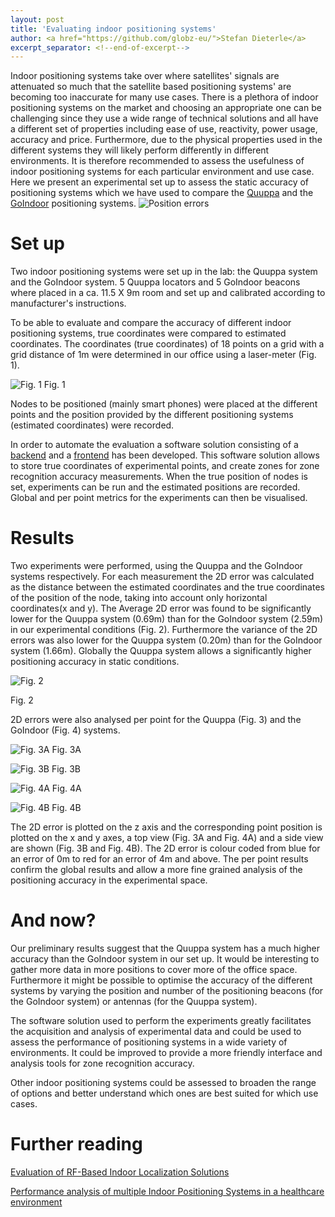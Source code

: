 ```yaml
---
layout: post
title: 'Evaluating indoor positioning systems'
author: <a href="https://github.com/globz-eu/">Stefan Dieterle</a>
excerpt_separator: <!--end-of-excerpt-->
---
```


Indoor positioning systems take over where satellites' signals are attenuated so much that the satellite based positioning systems' are becoming too inaccurate for many use cases. There is a plethora of indoor positioning systems on the market and choosing an appropriate one can be challenging since they use a wide range of technical solutions and all have a different set of properties including ease of use, reactivity, power usage, accuracy and price. Furthermore, due to the physical properties used in the different systems they will likely perform differently in different environments. It is therefore recommended to assess the usefulness of indoor positioning systems for each particular environment and use case. Here we present an experimental set up to assess the static accuracy of positioning systems which we have used to compare the [Quuppa](http://quuppa.com/) and the [GoIndoor](https://www.goindoor.co/) positioning systems.
![Position errors](https://artcom.github.io/images/2017-10-12-ips-evaluation/position_errors.png)
<!--end-of-excerpt-->

# Set up
Two indoor positioning systems were set up in the lab: the Quuppa system and the GoIndoor system. 5 Quuppa locators and 5 GoIndoor beacons where placed in a ca. 11.5 X 9m room and set up and calibrated according to manufacturer's instructions.

To be able to evaluate and compare the accuracy of different indoor positioning systems, true coordinates were compared to estimated coordinates. The coordinates (true coordinates) of 18 points on a grid with a grid distance of 1m were determined in our office using a laser-meter (Fig. 1).

![Fig. 1](https://artcom.github.io/images/2017-10-12-ips-evaluation/ehrenfeld.png)
Fig. 1

Nodes to be positioned (mainly smart phones) were placed at the different points and the position provided by the different positioning systems  (estimated coordinates) were recorded.

In order to automate the evaluation a software solution consisting of a [backend](https://github.com/artcom/eppsa-ips-evaluation) and a [frontend](https://github.com/artcom/eppsa-ips-evaluation-frontend) has been developed. This software solution allows to store true coordinates of experimental points, and create zones for zone recognition accuracy measurements. When the true position of nodes is set, experiments can be run and the estimated positions are recorded. Global and per point metrics for the experiments can then be visualised.

# Results
Two experiments were performed, using the Quuppa and the GoIndoor systems respectively. For each measurement the 2D error was calculated as the distance between the estimated coordinates and the true coordinates of the position of the node, taking into account only horizontal coordinates(x and y). The Average 2D error was found to be significantly lower for the Quuppa system (0.69m) than for the GoIndoor system (2.59m) in our experimental conditions (Fig. 2). Furthermore the variance of the 2D errors was also lower for the Quuppa system (0.20m) than for the GoIndoor system (1.66m). Globally the Quuppa system allows a significantly higher positioning accuracy in static conditions.

![Fig. 2](https://artcom.github.io/images/2017-10-12-ips-evaluation/2d_accuracy.png)

Fig. 2

2D errors were also analysed per point for the Quuppa (Fig. 3) and the GoIndoor (Fig. 4) systems.

![Fig. 3A](https://artcom.github.io/images/2017-10-12-ips-evaluation/quuppa_top.png)
Fig. 3A

![Fig. 3B](https://artcom.github.io/images/2017-10-12-ips-evaluation/quuppa_side.png)
Fig. 3B

![Fig. 4A](https://artcom.github.io/images/2017-10-12-ips-evaluation/goindoor_top.png)
Fig. 4A

![Fig. 4B](https://artcom.github.io/images/2017-10-12-ips-evaluation/goindoor_side.png)
Fig. 4B

The 2D error is plotted on the z axis and the corresponding point position is plotted on the x and y axes, a top view (Fig. 3A and Fig. 4A) and a side view are shown (Fig. 3B and Fig. 4B). The 2D error is colour coded from blue for an error of 0m to red for an error of 4m and above. The per point results confirm the global results and allow a more fine grained analysis of the positioning accuracy in the experimental space.

# And now?
Our preliminary results suggest that the Quuppa system has a much higher accuracy than the GoIndoor system in our set up. It would be interesting to gather more data in more positions to cover more of the office space. Furthermore it might be possible to optimise the accuracy of the different systems by varying the position and number of the positioning beacons (for the GoIndoor system) or antennas (for the Quuppa system).

The software solution used to perform the experiments greatly facilitates the acquisition and analysis of experimental data and could be used to assess the performance of positioning systems in a wide variety of environments. It could be improved to provide a more friendly interface and analysis tools for zone recognition accuracy.

Other indoor positioning systems could be assessed to broaden the range of options and better understand which ones are best suited for which use cases.

# Further reading
[Evaluation of RF-Based Indoor Localization Solutions](http://www.evarilos.eu/index.php)

[Performance analysis of multiple Indoor Positioning Systems in a healthcare environment](https://ij-healthgeographics.biomedcentral.com/articles/10.1186/s12942-016-0034-z)
